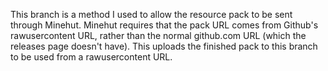 
This branch is a method I used to allow the resource pack to be sent through Minehut.
Minehut requires that the pack URL comes from Github's rawusercontent URL, rather than the normal github.com URL (which the releases page doesn't have).
This uploads the finished pack to this branch to be used from a rawusercontent URL.
